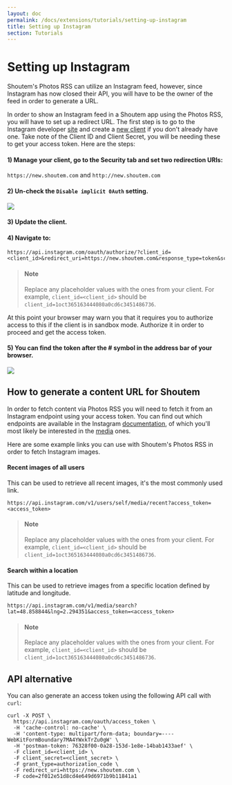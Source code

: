 ```yaml
---
layout: doc
permalink: /docs/extensions/tutorials/setting-up-instagram
title: Setting up Instagram
section: Tutorials
---
```


# Setting up Instagram

Shoutem's Photos RSS can utilize an Instagram feed, however, since Instagram has now closed their API, you will have to be the owner of the feed in order to generate a URL.

In order to show an Instagram feed in a Shoutem app using the Photos RSS, you will have to set up a redirect URL. The first step is to go to the Instagram developer [site](https://www.instagram.com/developer/) and create a [new client](https://www.instagram.com/developer/clients/register/) if you don't already have one. Take note of the Client ID and Client Secret, you will be needing these to get your access token. Here are the steps:

#### 1) Manage your client, go to the Security tab and set two redirection URIs:

`https://new.shoutem.com` and `http://new.shoutem.com`

#### 2) Un-check the `Disable implicit 0Auth` setting.

<p class="image">
<img src='{{ site.url }}/img/tutorials/instagram/instagram-client.png'/>
</p>

#### 3) Update the client.

#### 4) Navigate to:

```
https://api.instagram.com/oauth/authorize/?client_id=<client_id>&redirect_uri=https://new.shoutem.com&response_type=token&scope=public_content
```

> #### Note
> Replace any placeholder values with the ones from your client. For example, `client_id=<client_id>` should be `client_id=1oct365163444080a0cd6c3451486736`.

At this point your browser may warn you that it requires you to authorize access to this if the client is in sandbox mode. Authorize it in order to proceed and get the access token.

#### 5) You can find the token after the # symbol in the address bar of your browser.

<p class="image">
<img src='{{ site.url }}/img/tutorials/instagram/access-token.png'/>
</p>

## How to generate a content URL for Shoutem

In order to fetch content via Photos RSS you will need to fetch it from an Instagram endpoint using your access token. You can find out which endpoints are available in the Instagram [documentation](https://www.instagram.com/developer/endpoints/), of which you'll most likely be interested in the [media](https://www.instagram.com/developer/endpoints/media/) ones.

Here are some example links you can use with Shoutem's Photos RSS in order to fetch Instagram images.

#### Recent images of all users

This can be used to retrieve all recent images, it's the most commonly used link.

```
https://api.instagram.com/v1/users/self/media/recent?access_token=<access_token>
```

> #### Note
> Replace any placeholder values with the ones from your client. For example, `client_id=<client_id>` should be `client_id=1oct365163444080a0cd6c3451486736`.

#### Search within a location

This can be used to retrieve images from a specific location defined by latitude and longitude.

```
https://api.instagram.com/v1/media/search?lat=48.858844&lng=2.294351&access_token=<access_token>
```

> #### Note
> Replace any placeholder values with the ones from your client. For example, `client_id=<client_id>` should be `client_id=1oct365163444080a0cd6c3451486736`.


## API alternative

You can also generate an access token using the following API call with `curl`:

```ShellSession
curl -X POST \
  https://api.instagram.com/oauth/access_token \
  -H 'cache-control: no-cache' \
  -H 'content-type: multipart/form-data; boundary=----WebKitFormBoundary7MA4YWxkTrZu0gW' \
  -H 'postman-token: 76328f00-0a28-153d-1e8e-14bab1433aef' \
  -F client_id=<client_id> \
  -F client_secret=<client_secret> \
  -F grant_type=authorization_code \
  -F redirect_uri=https://new.shoutem.com \
  -F code=2f012e51d8cd4e649d6971b9b11841a1
```
